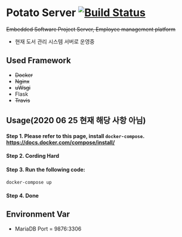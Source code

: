 # Potato Server	 [![Build Status](https://travis-ci.com/yongjjang/potato_server.svg?branch=master)](https://travis-ci.com/yongjjang/potato_server)

~~Embedded Software Project Server, Employee management platform~~
- 현재 도서 관리 시스템 서버로 운영중
## Used Framework	
- ~~Docker~~
- ~~Nginx~~
- ~~uWsgi~~
- Flask	
- ~~Travis~~

## Usage(2020 06 25 현재 해당 사항 아님)
#### Step 1. Please refer to this page, install ```docker-compose```. https://docs.docker.com/compose/install/
#### Step 2. Cording Hard	 
#### Step 3. Run the following code: 

```sh	
docker-compose up	
```	
#### Step 4. Done	

## Environment Var	
- MariaDB Port = 9876:3306
